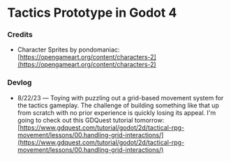 # Tactics Prototype in Godot 4

### Credits
* Character Sprites by pondomaniac: [https://opengameart.org/content/characters-2](https://opengameart.org/content/characters-2)
  

### Devlog
* 8/22/23 –– Toying with puzzling out a grid-based movement system for the tactics gameplay.  The challenge of building something like that up from scratch with no prior experience is quickly losing its appeal.  I'm going to check out this GDQuest tutorial tomorrow: [https://www.gdquest.com/tutorial/godot/2d/tactical-rpg-movement/lessons/00.handling-grid-interactions/](https://www.gdquest.com/tutorial/godot/2d/tactical-rpg-movement/lessons/00.handling-grid-interactions/)